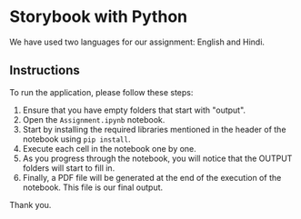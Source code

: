 # Storybook with Python
We have used two languages for our assignment: English and Hindi.

## Instructions

To run the application, please follow these steps:

1. Ensure that you have empty folders that start with "output".
2. Open the `Assignment.ipynb` notebook.
3. Start by installing the required libraries mentioned in the header of the notebook using `pip install`.
4. Execute each cell in the notebook one by one.
5. As you progress through the notebook, you will notice that the OUTPUT folders will start to fill in.
6. Finally, a PDF file will be generated at the end of the execution of the notebook. This file is our final output.

Thank you.
